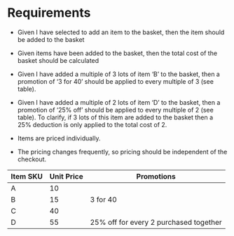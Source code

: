 ﻿# Requirements

* Given I have selected to add an item to the basket, then the item should be added to the basket

* Given items have been added to the basket, then the total cost of the basket should be calculated

* Given I have added a multiple of 3 lots of item ‘B’ to the basket, then a promotion of ‘3 for 40’ should be applied to every multiple of 3 (see table).

* Given I have added a multiple of 2 lots of item ‘D’ to the basket, then a promotion of ‘25% off’ should be applied to every multiple of 2 (see table). To clarify, if 3 lots of this item are added to the basket then a 25% deduction is only applied to the total cost of 2.

* Items are priced individually.

* The pricing changes frequently, so pricing should be independent of the checkout.

|  Item SKU  |  Unit Price  |  Promotions                              |
|------------|--------------|------------------------------------------|
|     A      |      10      |                                          |
|     B      |      15      |  3 for 40                                |
|     C      |      40      |                                          |
|     D      |      55      |  25% off for every 2 purchased together  |